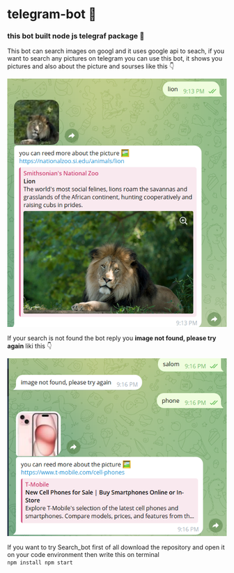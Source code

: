 # telegram-bot 🤖
### this bot built node js telegraf package 🚀
This bot can search images on googl and it uses google api to seach,
if you want to search any pictures on telegram you can use this bot, it shows you pictures and also about the picture and sourses like this 👇

<img src="https://github.com/ZuxriddinSaidaxmadoof/telegram-bot/blob/main/sourses/first.png" with="400px"/>

If your search is not found the bot reply you <b>image not found, please try again</b> liki this 👇

<img src="https://github.com/ZuxriddinSaidaxmadoof/telegram-bot/blob/main/sourses/second.png" with="400px"/>


If you want to try Search_bot first of all download the repository and open it on your code environment then write this on terminal
<code>
npm install
npm start
</code>
